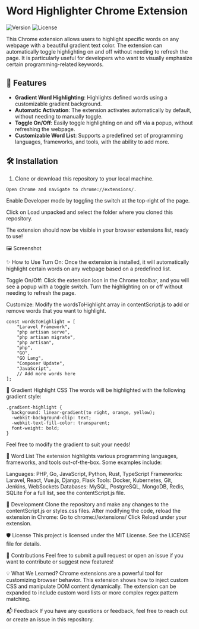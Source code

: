 # Word Highlighter Chrome Extension

![Version](https://img.shields.io/badge/version-1.0.0-blue.svg)
![License](https://img.shields.io/badge/license-MIT-green.svg)

This Chrome extension allows users to highlight specific words on any webpage with a beautiful gradient text color. The extension can automatically toggle highlighting on and off without needing to refresh the page. It is particularly useful for developers who want to visually emphasize certain programming-related keywords.

## 🚀 Features

- **Gradient Word Highlighting**: Highlights defined words using a customizable gradient background.
- **Automatic Activation**: The extension activates automatically by default, without needing to manually toggle.
- **Toggle On/Off**: Easily toggle highlighting on and off via a popup, without refreshing the webpage.
- **Customizable Word List**: Supports a predefined set of programming languages, frameworks, and tools, with the ability to add more.
  
## 🛠️ Installation

1. Clone or download this repository to your local machine.
```
Open Chrome and navigate to chrome://extensions/.
```

Enable Developer mode by toggling the switch at the top-right of the page.

Click on Load unpacked and select the folder where you cloned this repository.

The extension should now be visible in your browser extensions list, ready to use!

🖼️ Screenshot

✨ How to Use
Turn On: Once the extension is installed, it will automatically highlight certain words on any webpage based on a predefined list.

Toggle On/Off: Click the extension icon in the Chrome toolbar, and you will see a popup with a toggle switch. Turn the highlighting on or off without needing to refresh the page.

Customize: Modify the wordsToHighlight array in contentScript.js to add or remove words that you want to highlight.

```
const wordsToHighlight = [
    "Laravel Framework", 
    "php artisan serve",
    "php artisan migrate",
    "php artisan",
    "php", 
    "GO", 
    "GO Lang", 
    "Composer Update",
    "JavaScript", 
    // Add more words here
];
```


🌈 Gradient Highlight CSS
The words will be highlighted with the following gradient style:
```
.gradient-highlight {
  background: linear-gradient(to right, orange, yellow);
  -webkit-background-clip: text;
  -webkit-text-fill-color: transparent;
  font-weight: bold;
}
```
Feel free to modify the gradient to suit your needs!

📝 Word List
The extension highlights various programming languages, frameworks, and tools out-of-the-box. Some examples include:

Languages: PHP, Go, JavaScript, Python, Rust, TypeScript
Frameworks: Laravel, React, Vue.js, Django, Flask
Tools: Docker, Kubernetes, Git, Jenkins, WebSockets
Databases: MySQL, PostgreSQL, MongoDB, Redis, SQLite
For a full list, see the contentScript.js file.

🔧 Development
Clone the repository and make any changes to the contentScript.js or styles.css files.
After modifying the code, reload the extension in Chrome:
Go to chrome://extensions/
Click Reload under your extension.

🛡️ License
This project is licensed under the MIT License. See the LICENSE file for details.

📝 Contributions
Feel free to submit a pull request or open an issue if you want to contribute or suggest new features!

💡 What We Learned?
Chrome extensions are a powerful tool for customizing browser behavior.
This extension shows how to inject custom CSS and manipulate DOM content dynamically.
The extension can be expanded to include custom word lists or more complex regex pattern matching.

📬 Feedback
If you have any questions or feedback, feel free to reach out or create an issue in this repository.
